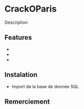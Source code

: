 # CrackOParis

Description

## Features

-
-
-

## Instalation

- Import de la base de donnée SQL

## Remerciement